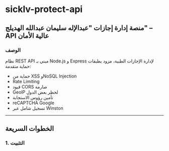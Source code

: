 
# sicklv-protect-api

## منصة إدارة إجازات "عبدالإله سليمان عبدالله الهديلج" – API عالية الأمان

### الوصف
نظام REST API مبني بـ Node.js و Express لإدارة الإجازات الطبية، مزود بطبقات حماية متقدمة:
- حماية من XSS وNoSQL Injection
- Rate Limiting
- قيود CORS صارمة
- GeoIP لحظر بعض الدول
- تأمين رؤوس الاستجابة
- reCAPTCHA Google
- تسجيل شامل عبر Winston

---

## الخطوات السريعة

### 1. التثبيت
